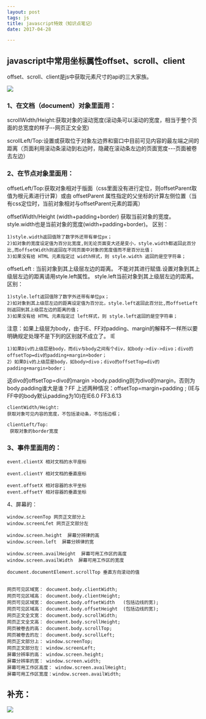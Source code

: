 ```yaml
---
layout: post
tags: js
title: javascript特效（知识点笔记）
date: 2017-04-28

---
```


## javascript中常用坐标属性offset、scroll、client
offset、scroll、client是js中获取元素尺寸的api的三大家族。
 <!-- more -->
![](http://images.cnitblog.com/blog/555524/201501/251833059254129.png)

### 1、在文档（document）对象里面用：

scrollWidth/Height:获取对象的滚动宽度(滚动条可以滚动的宽度，相当于整个页面的总宽度的样子--网页正文全宽)

scrollLeft/Top:设置或获取位于对象左边界和窗口中目前可见内容的最左端之间的距离（页面利用滚动条滚动到右边时，隐藏在滚动条左边的页面宽度---页面被卷去左边）


### 2、在节点对象里面用：

offsetLeft/Top:获取对象相对于版面（css里面没有进行定位，则offsetParent取值为根元素进行计算）或由 offsetParent 属性指定的父坐标的计算左侧位置（当有css定位时，当前对象相对与offsetParent元素的距离）

offsetWidth/Height (width+padding+border)
获取当前对象的宽度。
style.width也是当前对象的宽度(width+padding+border)。
区别：
```
1)style.width返回值除了数字外还带有单位px；
2)如对象的宽度设定值为百分比宽度,则无论页面变大还是变小，style.width都返回此百分比,而offsetWidth则返回在不同页面中对象的宽度值而不是百分比值；
3)如果没有给 HTML 元素指定过 width样式，则 style.width 返回的是空字符串；
```
offsetLeft :
当前对象到其上级层左边的距离。
不能对其进行赋值.设置对象到其上级层左边的距离请用style.left属性。
style.left当前对象到其上级层左边的距离。
区别：
```
1)style.left返回值除了数字外还带有单位px；
2)如对象到其上级层左边的距离设定值为百分比，style.left返回此百分比,而offsetLeft则返回到其上级层左边的距离的值；
3)如果没有给 HTML 元素指定过 left样式，则 style.left返回的是空字符串；
```
注意：如果上级层为body，由于IE、FF对padding、margin的解释不一样所以要明确规定处理不是下列的区别就不成立了。
IE   
```
1)如果Div的上级层是body，而div与body之间有个div，如body->div->divo；divo的offsetTop=div的padding+margin+boder；
2）如果Div的上级层是body，如body>divo；divo的offsetTop=div的padding+margin+boder；
```

这divo的offsetTop=divo的margin >body.padding则为divo的margin，否则为body.padding谁大是谁？FF  上述两种情况：offsetTop=margin+padding ;
(IE与FF中的body默认padding为10)在IE6.0 FF3.6.13

```
clientWidth/Height:
获取对象可见内容的宽度，不包括滚动条，不包括边框；

clientLeft/Top:
 获取对象的border宽度
```

### 3、事件里面用的：
```
event.clientX 相对文档的水平座标

event.clientY 相对文档的垂直座标

event.offsetX 相对容器的水平坐标
event.offsetY 相对容器的垂直坐标
```

4、屏幕的：
```
window.screenTop 网页正文部分上
window.screenLfet 网页正文部分左

window.screen.height  屏幕分辨律的高
window.screen.left  屏幕分辨律的宽

window.screen.availHeight  屏幕可用工作区的高度
window.screen.availWidth  屏幕可用工作区的宽度

document.documentElement.scrollTop 垂直方向滚动的值


网页可见区域宽： document.body.clientWidth;
网页可见区域高： document.body.clientHeight;
网页可见区域宽： document.body.offsetWidth   (包括边线的宽);
网页可见区域高： document.body.offsetHeight  (包括边线的宽);
网页正文全文宽： document.body.scrollWidth;
网页正文全文高： document.body.scrollHeight;
网页被卷去的高： document.body.scrollTop;
网页被卷去的左： document.body.scrollLeft;
网页正文部分上： window.screenTop;
网页正文部分左： window.screenLeft;
屏幕分辨率的高： window.screen.height;
屏幕分辨率的宽： window.screen.width;
屏幕可用工作区高度： window.screen.availHeight;
屏幕可用工作区宽度：window.screen.availWidth;
```
## 补充：
![](http://img.blog.csdn.net/20160625084926003)
